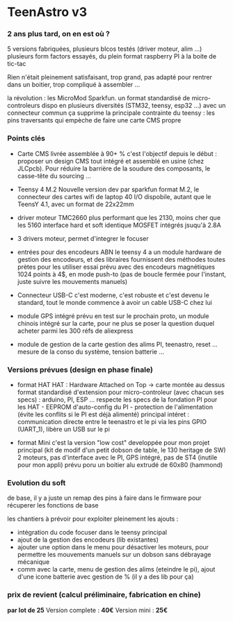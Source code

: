 # TeenAstro v3

### 2 ans plus tard, on en est où ?
5 versions fabriquées, plusieurs blcos testés (driver moteur, alim ...)
plusieurs form factors essayés, du plein format raspberry PI à la boite de tic-tac

Rien n'était pleinement satisfaisant, trop grand, pas adapté pour rentrer dans un boitier, trop compliqué à assembler ...

la révolution : les MicroMod Sparkfun. un format standardisé de micro-controleurs dispo en plusieurs diversités (STM32, teensy, esp32 ...) avec un connecteur commun
ça supprime la principale contrainte du teensy : les pins traversants qui empèche de faire une carte CMS propre

### Points clés

- Carte CMS livrée assemblée à 90+ %
	c'est l'objectif depuis le début : proposer un design CMS tout intégré et assemblé en usine (chez JLCpcb). Pour réduire la barrière de la soudure des composants, le casse-tête du sourcing ...

- Teensy 4 M.2
	Nouvelle version dev par sparkfun
	format M.2, le connecteur des cartes wifi de laptop 
	40 I/O dispobile, autant que le TeensY 4.1, avec un format de 22x22mm

- driver moteur TMC2660
	plus performant que les 2130, moins cher que les 5160
	interface hard et soft identique
	MOSFET intégrés jsuqu'à 2.8A

- 3 drivers moteur, permet d'integrer le focuser

- entrées pour des encodeurs ABN
	le teensy 4 a  un module hardware de gestion des encodeurs, et des libraires fournissent des méthodes toutes prètes pour les utiliser
	essai prévu avec des encodeurs magnétiques 1024 points à 4$, en mode push-to (pas de boucle fermée pour l'instant, juste suivre les mouvements manuels)

- Connecteur USB-C
	c'est moderne, c'est robuste et c'est devenu le standard, tout le monde commence à avoir un cable USB-C chez lui

- module GPS intégré
	prévu en test sur le prochain proto, un module chinois intégré sur la carte, pour ne plus se poser la question duquel acheter parmi les 300 réfs de aliexpress

- module de gestion de la carte
	gestion des alims PI, teenastro, reset ...
	mesure de la conso du système, tension batterie ...

### Versions prévues (design en phase finale)

- format HAT
	HAT : Hardware Attached on Top -> carte montée au dessus
	format standardisé d'extension pour micro-controleur (avec chacun ses specs) : arduino, PI, ESP ...
	respecte les specs de la fondation PI pour les HAT
		- EEPROM d'auto-config du PI
		- protection de l'alimentation (évite les conflits si le PI est déjà alimenté)
	principal intéret : communication directe entre le teenastro et le pi via les pins GPIO (UART_1), libère un USB sur le pi

- format Mini
	c'est la version "low cost" developpée pour mon projet principal (kit de modif d'un petit dobson de table, le 130 heritage de SW)
	2 moteurs, pas d'interface avec le PI, GPS intégré, pas de ST4 (inutile pour mon appli)
	prévu poru un boitier alu extrudé de 60x80 (hammond)

### Evolution du soft
de base, il y a juste un remap des pins à faire dans le firmware pour récuperer les fonctions de base

les chantiers à prévoir pour exploiter pleinement les ajouts :

- intégration du code focuser dans le teensy principal
- ajout de la gestion des encodeurs (lib existantes)
- ajouter une option dans le menu pour désactiver les moteurs, pour permettre les mouvements manuels sur un dobson sans débrayage mécanique
- comm avec la carte, menu de gestion des alims (eteindre le pi), ajout d'une icone batterie avec gestion de % (il y a des lib pour ça)


### prix de revient (calcul préliminaire, fabrication en chine)

**par lot de 25**
Version complete : **40€**
Version mini : **25€**
